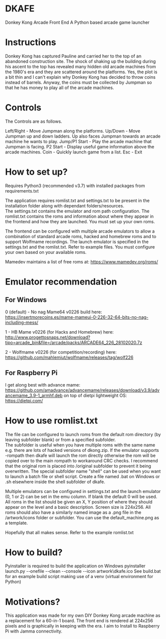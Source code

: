 # **DKAFE** #

Donkey Kong Arcade Front End
A Python based arcade game launcher

Instructions
============
Donkey Kong has captured Pauline and carried her to the top of an abandoned construction site. The shock of shaking up the building during his ascent to the top has revealed many hidden old arcade machines from the 1980's era and they are scattered around the platforms.
Yes, the plot is a bit thin and I can't explain why Donkey Kong has decided to throw coins instead of barrels. Anyway, the coins must be collected by Jumpman so that he has money to play all of the arcade machines.

Controls
========
The Controls are as follows.

Left/Right    - Move Jumpman along the platforms.
Up/Down       - Move Jumpman up and down ladders. Up also faces Jumpman towards an arcade machine he wants to play.
Jump/P1 Start - Play the arcade machine that Jumpman is facing.
P2 Start      - Display useful game information above the arcade machines.
Coin          - Quickly launch game from a list.
Esc           - Exit

How to set up?
==============
Requires Python3 (recommended v3.7) with installed packages from requirements.txt

The application requires romlist.txt and settings.txt to be present in the installation folder along with dependant folders/resources.  
The settings.txt contains the emulator and rom path configuration.
The romlist.txt contains the roms and information about where they appear in the frontend and how they are launched.  You must set up your own roms.

The frontend can be configured with multiple arcade emulators to allow a combination of standard arcade roms,  hacked and homebrew roms and to support Wolfmame recordings.
The launch emulator is specified in the settings.txt and the romlist.txt.  Refer to example files.  You must configure your own based on your available roms.

Mamedev maintains a list of free roms at:
https://www.mamedev.org/roms/

Emulator recommendation
=======================
For Windows
-----------
0 (default) - No nag Mame64 v0226 build here:
	https://insertmorecoins.es/mame-mameui-0-226-32-64-bits-no-nag-including-mess/

1 - HB Mame v0226 (for Hacks and Homebrew) here: 
	http://www.progettosnaps.net/download?tipo=arcade_bin&file=/arcade/packs/ARCADE64_226_28102020.7z

2 - Wolfmame v0226 (for competition/recording) here:
	https://github.com/mahlemiut/wolfmame/releases/tag/wolf226

For Raspberry Pi
----------------
I get along best with advance mame:
	https://github.com/amadvance/advancemame/releases/download/v3.9/advancemame_3.9-1_armhf.deb
on top of dietpi lightweight OS:
	https://dietpi.com/

How to use romlist.txt
======================
The file can be configured to launch roms from the default rom directory (by leaving subfolder blank) or from a specified subfolder.  
The subfolder is useful when you have multiple roms with the same name e.g. there are lots of hacked versions of dkong.zip.  If the emulator supports -rompath then dkafe will launch the rom directly otherwise the rom will be copied over to the main rompath to workaround CRC checks.  I recommend that the original rom is placed into /original subfolder to prevent it being overwritten.
The special subfolder name "shell" can be used when you want to launch a batch file or shell script.  Create a file named <romname>.bat on Windows or <romname>.sh elsewhere inside the shell subfolder of dkafe.

Multiple emulators can be configured in settings.txt and the launch emulator (0, 1 or 2) can be set in the emu column. If blank the default 0 will be used.
All roms in the list should be given an X, Y position of where they should appear on the level and a basic description.  Screen size is 224x256.
All roms should also have a similarly named image as a .png file in the /artwork/icons folder or subfolder.  You can use the default_machine.png as a template.

Hopefully that all makes sense.  Refer to the example romlist.txt

How to build?
=============
Pyinstaller is required to build the application on Windows
	pyinstaller launch.py --onefile --clean --console --icon artwork\dkafe.ico
See build.bat for an example build script making use of a venv (virtual environment for Python)

Motivations?
============
This application was made for my own DIY Donkey Kong arcade machine as a replacement for a 60-in-1 board.  The front end is rendered at 224x256 pixels and is graphically in keeping with the era.
I aim to Install to Raspberry Pi with Jamma connectivity.






